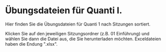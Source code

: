 # Übungsdateien für Quanti I.

Hier finden Sie die Übungsdateien für Quanti 1 nach Sitzungen sortiert. 

Klicken Sie auf den jeweiligen Sitzungsordner (z.B. 01 Einführung) und wählen Sie dann die Datei aus, die Sie herunterladen möchten. Exceldateien haben die Endung ".xlsx". 
